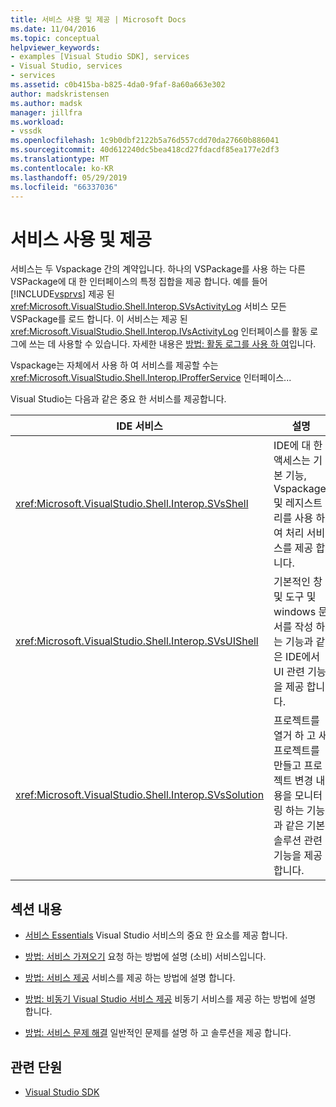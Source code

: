 ```yaml
---
title: 서비스 사용 및 제공 | Microsoft Docs
ms.date: 11/04/2016
ms.topic: conceptual
helpviewer_keywords:
- examples [Visual Studio SDK], services
- Visual Studio, services
- services
ms.assetid: c0b415ba-b825-4da0-9faf-8a60a663e302
author: madskristensen
ms.author: madsk
manager: jillfra
ms.workload:
- vssdk
ms.openlocfilehash: 1c9b0dbf2122b5a76d557cdd70da27660b886041
ms.sourcegitcommit: 40d612240dc5bea418cd27fdacdf85ea177e2df3
ms.translationtype: MT
ms.contentlocale: ko-KR
ms.lasthandoff: 05/29/2019
ms.locfileid: "66337036"
---
```

# <a name="using-and-providing-services"></a>서비스 사용 및 제공
서비스는 두 Vspackage 간의 계약입니다. 하나의 VSPackage를 사용 하는 다른 VSPackage에 대 한 인터페이스의 특정 집합을 제공 합니다. 예를 들어 [!INCLUDE[vsprvs](../code-quality/includes/vsprvs_md.md)] 제공 된 <xref:Microsoft.VisualStudio.Shell.Interop.SVsActivityLog> 서비스 모든 VSPackage를 로드 합니다. 이 서비스는 제공 된 <xref:Microsoft.VisualStudio.Shell.Interop.IVsActivityLog> 인터페이스를 활동 로그에 쓰는 데 사용할 수 있습니다. 자세한 내용은 [방법: 활동 로그를 사용 하 여](../extensibility/how-to-use-the-activity-log.md)입니다.

 Vspackage는 자체에서 사용 하 여 서비스를 제공할 수는 <xref:Microsoft.VisualStudio.Shell.Interop.IProfferService> 인터페이스...

 Visual Studio는 다음과 같은 중요 한 서비스를 제공합니다.

|IDE 서비스|설명|
|-----------------|-----------------|
|<xref:Microsoft.VisualStudio.Shell.Interop.SVsShell>|IDE에 대 한 액세스는 기본 기능, Vspackage, 및 레지스트리를 사용 하 여 처리 서비스를 제공 합니다.|
|<xref:Microsoft.VisualStudio.Shell.Interop.SVsUIShell>|기본적인 창 및 도구 및 windows 문서를 작성 하는 기능과 같은 IDE에서 UI 관련 기능을 제공 합니다.|
|<xref:Microsoft.VisualStudio.Shell.Interop.SVsSolution>|프로젝트를 열거 하 고 새 프로젝트를 만들고 프로젝트 변경 내용을 모니터링 하는 기능과 같은 기본 솔루션 관련 기능을 제공 합니다.|

## <a name="in-this-section"></a>섹션 내용
- [서비스 Essentials](../extensibility/internals/service-essentials.md) Visual Studio 서비스의 중요 한 요소를 제공 합니다.

- [방법: 서비스 가져오기](../extensibility/how-to-get-a-service.md) 요청 하는 방법에 설명 (소비) 서비스입니다.

- [방법: 서비스 제공](../extensibility/how-to-provide-a-service.md) 서비스를 제공 하는 방법에 설명 합니다.

- [방법: 비동기 Visual Studio 서비스 제공](../extensibility/how-to-provide-an-asynchronous-visual-studio-service.md) 비동기 서비스를 제공 하는 방법에 설명 합니다.

- [방법: 서비스 문제 해결](../extensibility/how-to-troubleshoot-services.md) 일반적인 문제를 설명 하 고 솔루션을 제공 합니다.

## <a name="related-sections"></a>관련 단원
- [Visual Studio SDK](../extensibility/visual-studio-sdk.md)